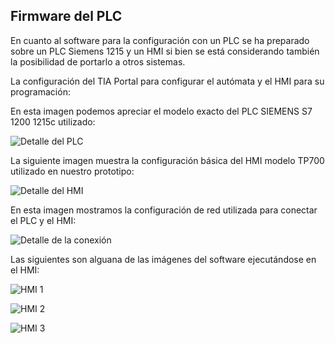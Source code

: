 ## Firmware del PLC

En cuanto al software para la configuración con un PLC se ha preparado sobre un PLC Siemens 1215 y un HMI si bien se está considerando también la posibilidad de portarlo a otros sistemas.

La configuración del TIA Portal para configurar el autómata y el HMI para su programación:

En esta imagen podemos apreciar el modelo exacto del PLC SIEMENS S7 1200 1215c utilizado:

![Detalle del PLC](https://gitlab.com/reespirator/reespirator2020/-/raw/master/images/firmware/Reespirator2020-PLC.jpg "Detalle del PLC")

La siguiente imagen muestra la configuración básica del HMI modelo TP700 utilizado en nuestro prototipo:

![Detalle del HMI](https://gitlab.com/reespirator/reespirator2020/-/raw/master/images/firmware/Reespirator2020-HMI.jpg "Detalle del PLC")

En esta imagen mostramos la configuración de red utilizada para conectar el PLC y el HMI:

![Detalle de la conexión](https://gitlab.com/reespirator/reespirator2020/-/raw/master/images/firmware/Reespirator2020-connect.jpg "Detalle de las conexiones entre el autómata y el HMI")

Las siguientes son alguana de las imágenes del software ejecutándose en el HMI:

![HMI 1](https://gitlab.com/reespirator/reespirator2020/-/raw/master/images/hmi/Simatic-HMI-1.png "HMI 1")

![HMI 2](https://gitlab.com/reespirator/reespirator2020/-/raw/master/images/hmi/Simatic-HMI-2.png "HMI 2")

![HMI 3](https://gitlab.com/reespirator/reespirator2020/-/raw/master/images/hmi/Simatic-HMI-3.jpg "HMI 3")